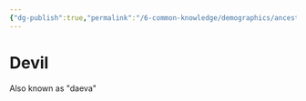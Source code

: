 ```yaml
---
{"dg-publish":true,"permalink":"/6-common-knowledge/demographics/ancestries/extraplanar/devil/"}
---
```


# Devil

Also known as "daeva"